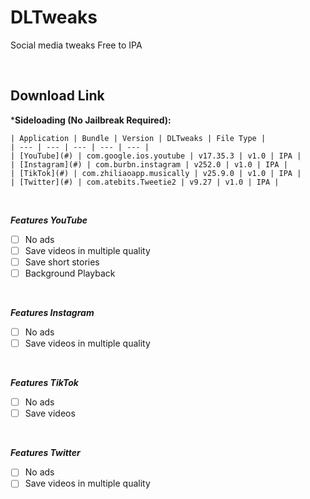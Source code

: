 # DLTweaks
Social media tweaks Free to IPA


&nbsp;

## Download Link

***Sideloading (No Jailbreak Required):** 
   
    | Application | Bundle | Version | DLTweaks | File Type |
    | --- | --- | --- | --- | --- |
    | [YouTube](#) | com.google.ios.youtube | v17.35.3 | v1.0 | IPA |
    | [Instagram](#) | com.burbn.instagram | v252.0 | v1.0 | IPA |
    | [TikTok](#) | com.zhiliaoapp.musically | v25.9.0 | v1.0 | IPA |
    | [Twitter](#) | com.atebits.Tweetie2 | v9.27 | v1.0 | IPA |


&nbsp;

***Features YouTube***

- [ ] No ads
- [ ] Save videos in multiple quality
- [ ] Save short stories
- [ ] Background Playback

&nbsp;

***Features Instagram***

- [ ] No ads
- [ ] Save videos in multiple quality

&nbsp;

***Features TikTok***

- [ ] No ads
- [ ] Save videos

&nbsp;

***Features Twitter***

- [ ] No ads
- [ ] Save videos in multiple quality

